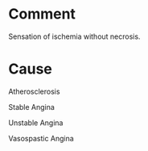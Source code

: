 # Comment

Sensation of ischemia without necrosis.

# Cause

Atherosclerosis

Stable Angina

Unstable Angina

Vasospastic Angina
